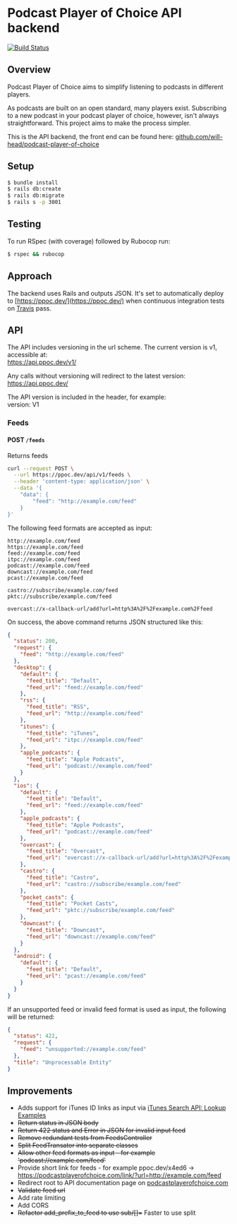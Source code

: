 # Podcast Player of Choice API backend

[![Build Status](https://travis-ci.com/will-head/ppoc.svg?branch=main)](https://travis-ci.com/will-head/ppoc)

## Overview

Podcast Player of Choice aims to simplify listening to podcasts in different players.

As podcasts are built on an open standard, many players exist. Subscribing to a new podcast in your podcast player of choice, however, isn't always straightforward. This project aims to make the process simpler.

This is the API backend, the front end can be found here: [github.com/will-head/podcast-player-of-choice](https://github.com/will-head/podcast-player-of-choice)

## Setup

```bash
$ bundle install
$ rails db:create
$ rails db:migrate
$ rails s -p 3001
```

## Testing

To run RSpec (with coverage) followed by Rubocop run:  

```bash
$ rspec && rubocop
```

## Approach

The backend uses Rails and outputs JSON.  It's set to automatically deploy to [https://ppoc.dev/](https://ppoc.dev/) when continuous integration tests on [Travis](https://travis-ci.com/github/will-head/ppoc) pass.

## API

The API includes versioning in the url scheme. The current version is v1, accessible at:  
https://api.ppoc.dev/v1/

Any calls without versioning will redirect to the latest version:  
https://api.ppoc.dev/

The API version is included in the header, for example:  
version: V1

### Feeds

#### POST `/feeds`

Returns feeds

```bash
curl --request POST \
  --url https://ppoc.dev/api/v1/feeds \
  --header 'content-type: application/json' \
  --data '{
	"data": {
		"feed": "http://example.com/feed"
	}
}'
```

The following feed formats are accepted as input:

```
http://example.com/feed
https://example.com/feed
feed://example.com/feed
itpc://example.com/feed
podcast://example.com/feed
downcast://example.com/feed
pcast://example.com/feed

castro://subscribe/example.com/feed
pktc://subscribe/example.com/feed

overcast://x-callback-url/add?url=http%3A%2F%2Fexample.com%2Ffeed
```

On success, the above command returns JSON structured like this:
```json
{
  "status": 200,
  "request": {
    "feed": "http://example.com/feed"
  },
  "desktop": {
    "default": {
      "feed_title": "Default",
      "feed_url": "feed://example.com/feed"
    },
    "rss": {
      "feed_title": "RSS",
      "feed_url": "http://example.com/feed"
    },
    "itunes": {
      "feed_title": "iTunes",
      "feed_url": "itpc://example.com/feed"
    },
    "apple_podcasts": {
      "feed_title": "Apple Podcasts",
      "feed_url": "podcast://example.com/feed"
    }
  },
  "ios": {
    "default": {
      "feed_title": "Default",
      "feed_url": "feed://example.com/feed"
    },
    "apple_podcasts": {
      "feed_title": "Apple Podcasts",
      "feed_url": "podcast://example.com/feed"
    },
    "overcast": {
      "feed_title": "Overcast",
      "feed_url": "overcast://x-callback-url/add?url=http%3A%2F%2Fexample.com%2Ffeed"
    },
    "castro": {
      "feed_title": "Castro",
      "feed_url": "castro://subscribe/example.com/feed"
    },
    "pocket_casts": {
      "feed_title": "Pocket Casts",
      "feed_url": "pktc://subscribe/example.com/feed"
    },
    "downcast": {
      "feed_title": "Downcast",
      "feed_url": "downcast://example.com/feed"
    }
  },
  "android": {
    "default": {
      "feed_title": "Default",
      "feed_url": "pcast://example.com/feed"
    }
  }
}
```

If an unsupported feed or invalid feed format is used as input, the following will be returned:
```json
{
  "status": 422,
  "request": {
    "feed": "unsupported://example.com/feed"
  },
  "title": "Unprocessable Entity"
}
```

## Improvements

* Adds support for iTunes ID links as input via [iTunes Search API: Lookup Examples](https://developer.apple.com/library/archive/documentation/AudioVideo/Conceptual/iTuneSearchAPI/LookupExamples.html)
* ~~Return status in JSON body~~
* ~~Return 422 status and Error in JSON for invalid input feed~~
* ~~Remove redundant tests from FeedsController~~
* ~~Split FeedTransator into separate classes~~
* ~~Allow other feed formats as input - for example 'podcast://example.com/feed'~~
* Provide short link for feeds - for example ppoc.dev/x4ed6 -> https://podcastplayerofchoice.com/link/?url=http://example.com/feed
* Redirect root to API documentation page on [podcastplayerofchoice.com](https://podcastplayerofchoice.com/)
* ~~Validate feed url~~
* Add rate limiting
* Add CORS
* ~~Refactor add_prefix_to_feed to use sub/[]=~~ Faster to use split
